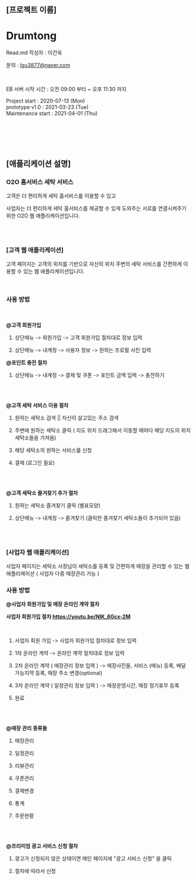 ## [**프로젝트 이름**]
# Drumtong
Read.md 작성자 : 이건욱 

문의 : lgu3877@naver.com

<br>

EB 서버 시작 시간 : 오전 09:00 부터 ~ 오후 11:30 까지
<br>


Project start            : 2020-07-13 (Mon)                                                                                                              
prototype v1.0           : 2021-03-23 (Tue) <br>
Maintenance start        : 2021-04-01 (Thu)


<br><br><br><br>


## [**애플리케이션 설명**]

### O2O 홈서비스 세탁 서비스


고객은 더 편리하게 세탁 홈서비스를 이용할 수 있고

사업자는 더 편리하게 세탁 홈서비스를 제공할 수 있게 도와주는 서로를 연결시켜주기 위한 O2O 웹 애플리케이션입니다. 



<br><br>

### [**고객 웹 애플리케이션**]

고객 페이지는 고객의 위치를 기반으로 자신의 위치 주변의 세탁 서비스를 간편하게 이용할 수 있는 웹 애플리케이션입니다.


<br> 

### 사용 방법

<br>


**@고객 회원가입**

1. 상단메뉴 -> 회원가입 -> 고객 회원가입 절차대로 정보 입력

2. 상단메뉴 -> 내계정 -> 사용자 정보 -> 원하는 프로필 사진 입력



**@포인트 충전 절차**

1. 상단메뉴 -> 내계정 -> 결제 및 쿠폰 -> 포인트 금액 입력 -> 충전하기





<br><br>

**@고객 세탁 서비스 이용 절차**

1. 원하는 세탁소 검색 || 자신이 살고있는 주소 검색

2. 주변에 원하는 세탁소 클릭 ( 지도 위치 드래그해서 이동할 때마다 해당 지도의 위치 세탁소들을 가져옴)

3. 해당 세탁소의 원하는 서비스를 신청

4. 결제 (로그인 필요)


<br><br>


**@고객 세탁소 즐겨찾기 추가 절차**

1. 원하는 세탁소 즐겨찾기 클릭 (별표모양)

2. 상단메뉴 -> 내계정 -> 즐겨찾기  (클릭한 즐겨찾기 세탁소들이 추가되어 있음)

<br><br>



### [**사업자 웹 애플리케이션**]

사업자 페이지는 세탁소 사장님이 세탁소를 등록 및 간편하게 매장을 관리할 수 있는 웹애플리케이션 ( 사업자 다중 매장관리 가능 )
<br>

### 사용 방법


**@사업자 회원가입 및 매장 온라인 계약 절차**

**사업자 회원가입 절차 https://youtu.be/NIK_6Gcx-2M** 

<br>

 
1. 사업자 회원 가입 -> 사업자 회원가입 절차대로 정보 입력

2. 1차 온라인 계약 -> 온라인 계약 절차대로 정보 입력

3. 2차 온라인 계약 ( 매장관리 정보 입력 ) -> 매장사진들, 서비스 (메뉴) 등록, 배달 가능지역 등록, 매장 주소 변경(optional)

3. 3차 온라인 계약 ( 일정관리 정보 입력 ) -> 매장운영시간, 매장 정기휴무 등록

4. 완료 

<br><br>



**@매장 관리 종류들**

1. 매장관리

2. 일정관리

3. 리뷰관리

4. 쿠폰관리

5. 결제변경

6. 통계

7. 주문현황

<br><br>  

**@프리미엄 광고 서비스 신청 절차**

1. 광고가 신청되지 않은 상태이면 메인 페이지에 "광고 서비스 신청" 을 클릭

2. 절차에 따라서 신청
